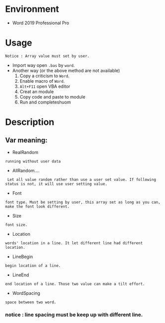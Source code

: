 # Environment
- Word 2019 Professional Pro

# Usage
    Notice : Array value must set by user. 
- Import way
    open `.bas` by `word`.
- Another way (or the above method are not available)
    1. Copy a criticism to `Word`.
    2. Enable macro of `Word`.
    3. `Alt+F11` open VBA editor
    4. Creat an module
    5. Copy code and paste to module
    6. Run and completeshuom 


# Description
## Var meaning:
- RealRandom
```
running without user data
```
- AllRandom....
```
 Let all value random rather than use a user set value. If following status is not, it will use user setting value.
```
- Font
```
font type. Must be setting by user, this array set as long as you can, make the font look different.
```
- Size
```
font size.
```
- Location
```
words' location in a line. It let different line had different location.
```
- LineBegin
```
begin location of a line.
```
- LineEnd
```
end location of a line. Those two value can make a tilt effort.
```
- WordSpacing 
```
space between two word.
```
### notice : line spacing must be keep up with different line.